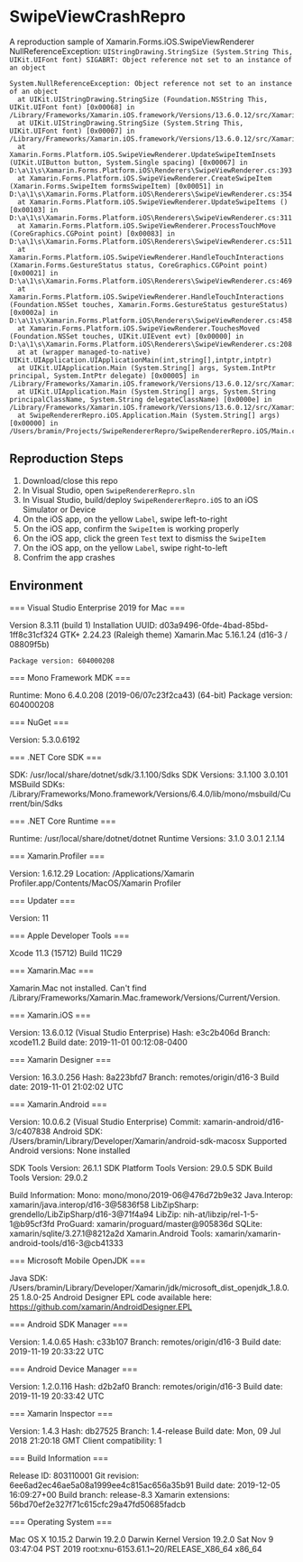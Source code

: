 # SwipeViewCrashRepro
A reproduction sample of Xamarin.Forms.iOS.SwipeViewRenderer NullReferenceException: `UIStringDrawing.StringSize (System.String This, UIKit.UIFont font) SIGABRT: Object reference not set to an instance of an object`

```
System.NullReferenceException: Object reference not set to an instance of an object
  at UIKit.UIStringDrawing.StringSize (Foundation.NSString This, UIKit.UIFont font) [0x00068] in /Library/Frameworks/Xamarin.iOS.framework/Versions/13.6.0.12/src/Xamarin.iOS/UIStringDrawing.g.cs:230
  at UIKit.UIStringDrawing.StringSize (System.String This, UIKit.UIFont font) [0x00007] in /Library/Frameworks/Xamarin.iOS.framework/Versions/13.6.0.12/src/Xamarin.iOS/UIKit/UIStringDrawing.cs:65
  at Xamarin.Forms.Platform.iOS.SwipeViewRenderer.UpdateSwipeItemInsets (UIKit.UIButton button, System.Single spacing) [0x00067] in D:\a\1\s\Xamarin.Forms.Platform.iOS\Renderers\SwipeViewRenderer.cs:393
  at Xamarin.Forms.Platform.iOS.SwipeViewRenderer.CreateSwipeItem (Xamarin.Forms.SwipeItem formsSwipeItem) [0x00051] in D:\a\1\s\Xamarin.Forms.Platform.iOS\Renderers\SwipeViewRenderer.cs:354
  at Xamarin.Forms.Platform.iOS.SwipeViewRenderer.UpdateSwipeItems () [0x00103] in D:\a\1\s\Xamarin.Forms.Platform.iOS\Renderers\SwipeViewRenderer.cs:311
  at Xamarin.Forms.Platform.iOS.SwipeViewRenderer.ProcessTouchMove (CoreGraphics.CGPoint point) [0x00083] in D:\a\1\s\Xamarin.Forms.Platform.iOS\Renderers\SwipeViewRenderer.cs:511
  at Xamarin.Forms.Platform.iOS.SwipeViewRenderer.HandleTouchInteractions (Xamarin.Forms.GestureStatus status, CoreGraphics.CGPoint point) [0x00021] in D:\a\1\s\Xamarin.Forms.Platform.iOS\Renderers\SwipeViewRenderer.cs:469
  at Xamarin.Forms.Platform.iOS.SwipeViewRenderer.HandleTouchInteractions (Foundation.NSSet touches, Xamarin.Forms.GestureStatus gestureStatus) [0x0002a] in D:\a\1\s\Xamarin.Forms.Platform.iOS\Renderers\SwipeViewRenderer.cs:458
  at Xamarin.Forms.Platform.iOS.SwipeViewRenderer.TouchesMoved (Foundation.NSSet touches, UIKit.UIEvent evt) [0x00000] in D:\a\1\s\Xamarin.Forms.Platform.iOS\Renderers\SwipeViewRenderer.cs:208
  at at (wrapper managed-to-native) UIKit.UIApplication.UIApplicationMain(int,string[],intptr,intptr)
  at UIKit.UIApplication.Main (System.String[] args, System.IntPtr principal, System.IntPtr delegate) [0x00005] in /Library/Frameworks/Xamarin.iOS.framework/Versions/13.6.0.12/src/Xamarin.iOS/UIKit/UIApplication.cs:86
  at UIKit.UIApplication.Main (System.String[] args, System.String principalClassName, System.String delegateClassName) [0x0000e] in /Library/Frameworks/Xamarin.iOS.framework/Versions/13.6.0.12/src/Xamarin.iOS/UIKit/UIApplication.cs:65
  at SwipeRendererRepro.iOS.Application.Main (System.String[] args) [0x00000] in /Users/bramin/Projects/SwipeRendererRepro/SwipeRendererRepro.iOS/Main.cs:7
```

## Reproduction Steps

1. Download/close this repo
2. In Visual Studio, open `SwipeRendererRepro.sln`
3. In Visual Studio, build/deploy `SwipeRendererRepro.iOS` to an iOS Simulator or Device
4. On the iOS app, on the yellow `Label`, swipe left-to-right
5. On the iOS app, confirm the `SwipeItem` is working properly 
6. On the iOS app, click the green `Test` text to dismiss the `SwipeItem`
7. On the iOS app, on the yellow `Label`, swipe right-to-left
8. Confrim the app crashes

## Environment

=== Visual Studio Enterprise 2019 for Mac ===

Version 8.3.11 (build 1)
Installation UUID: d03a9496-0fde-4bad-85bd-1ff8c31cf324
	GTK+ 2.24.23 (Raleigh theme)
	Xamarin.Mac 5.16.1.24 (d16-3 / 08809f5b)

	Package version: 604000208

=== Mono Framework MDK ===

Runtime:
	Mono 6.4.0.208 (2019-06/07c23f2ca43) (64-bit)
	Package version: 604000208

=== NuGet ===

Version: 5.3.0.6192

=== .NET Core SDK ===

SDK: /usr/local/share/dotnet/sdk/3.1.100/Sdks
SDK Versions:
	3.1.100
	3.0.101
MSBuild SDKs: /Library/Frameworks/Mono.framework/Versions/6.4.0/lib/mono/msbuild/Current/bin/Sdks

=== .NET Core Runtime ===

Runtime: /usr/local/share/dotnet/dotnet
Runtime Versions:
	3.1.0
	3.0.1
	2.1.14

=== Xamarin.Profiler ===

Version: 1.6.12.29
Location: /Applications/Xamarin Profiler.app/Contents/MacOS/Xamarin Profiler

=== Updater ===

Version: 11

=== Apple Developer Tools ===

Xcode 11.3 (15712)
Build 11C29

=== Xamarin.Mac ===

Xamarin.Mac not installed. Can't find /Library/Frameworks/Xamarin.Mac.framework/Versions/Current/Version.

=== Xamarin.iOS ===

Version: 13.6.0.12 (Visual Studio Enterprise)
Hash: e3c2b406d
Branch: xcode11.2
Build date: 2019-11-01 00:12:08-0400

=== Xamarin Designer ===

Version: 16.3.0.256
Hash: 8a223bfd7
Branch: remotes/origin/d16-3
Build date: 2019-11-01 21:02:02 UTC

=== Xamarin.Android ===

Version: 10.0.6.2 (Visual Studio Enterprise)
Commit: xamarin-android/d16-3/c407838
Android SDK: /Users/bramin/Library/Developer/Xamarin/android-sdk-macosx
	Supported Android versions:
		None installed

SDK Tools Version: 26.1.1
SDK Platform Tools Version: 29.0.5
SDK Build Tools Version: 29.0.2

Build Information: 
Mono: mono/mono/2019-06@476d72b9e32
Java.Interop: xamarin/java.interop/d16-3@5836f58
LibZipSharp: grendello/LibZipSharp/d16-3@71f4a94
LibZip: nih-at/libzip/rel-1-5-1@b95cf3fd
ProGuard: xamarin/proguard/master@905836d
SQLite: xamarin/sqlite/3.27.1@8212a2d
Xamarin.Android Tools: xamarin/xamarin-android-tools/d16-3@cb41333

=== Microsoft Mobile OpenJDK ===

Java SDK: /Users/bramin/Library/Developer/Xamarin/jdk/microsoft_dist_openjdk_1.8.0.25
1.8.0-25
Android Designer EPL code available here:
https://github.com/xamarin/AndroidDesigner.EPL

=== Android SDK Manager ===

Version: 1.4.0.65
Hash: c33b107
Branch: remotes/origin/d16-3
Build date: 2019-11-19 20:33:22 UTC

=== Android Device Manager ===

Version: 1.2.0.116
Hash: d2b2af0
Branch: remotes/origin/d16-3
Build date: 2019-11-19 20:33:42 UTC

=== Xamarin Inspector ===

Version: 1.4.3
Hash: db27525
Branch: 1.4-release
Build date: Mon, 09 Jul 2018 21:20:18 GMT
Client compatibility: 1

=== Build Information ===

Release ID: 803110001
Git revision: 6ee6ad2ec46ae5a08a1999ee4c815ac656a35b91
Build date: 2019-12-05 16:09:27+00
Build branch: release-8.3
Xamarin extensions: 56bd70ef2e327f71c615cfc29a47fd50685fadcb

=== Operating System ===

Mac OS X 10.15.2
Darwin 19.2.0 Darwin Kernel Version 19.2.0
    Sat Nov  9 03:47:04 PST 2019
    root:xnu-6153.61.1~20/RELEASE_X86_64 x86_64


